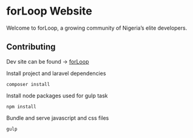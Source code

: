 # forLoop Website

Welcome to forLoop, a growing community of Nigeria’s elite developers.


## Contributing

Dev site can be found -> [forLoop](https://forloop2.herokuapp.com)

Install project and laravel dependencies

```
composer install
```

Install node packages used for gulp task

```
npm install
```

Bundle and serve javascript and css files

```
gulp
```
